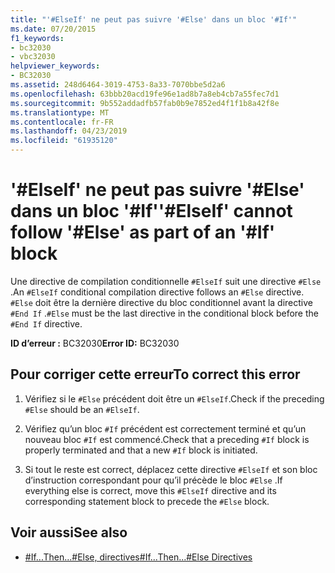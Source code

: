```yaml
---
title: "'#ElseIf' ne peut pas suivre '#Else' dans un bloc '#If'"
ms.date: 07/20/2015
f1_keywords:
- bc32030
- vbc32030
helpviewer_keywords:
- BC32030
ms.assetid: 248d6464-3019-4753-8a33-7070bbe5d2a6
ms.openlocfilehash: 63bbb20acd19fe96e1ad8b7a8eb4cb7a55fec7d1
ms.sourcegitcommit: 9b552addadfb57fab0b9e7852ed4f1f1b8a42f8e
ms.translationtype: MT
ms.contentlocale: fr-FR
ms.lasthandoff: 04/23/2019
ms.locfileid: "61935120"
---
```

# <a name="elseif-cannot-follow-else-as-part-of-an-if-block"></a><span data-ttu-id="abdf0-102">'#ElseIf' ne peut pas suivre '#Else' dans un bloc '#If'</span><span class="sxs-lookup"><span data-stu-id="abdf0-102">'#ElseIf' cannot follow '#Else' as part of an '#If' block</span></span>
<span data-ttu-id="abdf0-103">Une directive de compilation conditionnelle `#ElseIf` suit une directive `#Else` .</span><span class="sxs-lookup"><span data-stu-id="abdf0-103">An `#ElseIf` conditional compilation directive follows an `#Else` directive.</span></span> <span data-ttu-id="abdf0-104">`#Else` doit être la dernière directive du bloc conditionnel avant la directive `#End If` .</span><span class="sxs-lookup"><span data-stu-id="abdf0-104">`#Else` must be the last directive in the conditional block before the `#End If` directive.</span></span>  
  
 <span data-ttu-id="abdf0-105">**ID d’erreur :** BC32030</span><span class="sxs-lookup"><span data-stu-id="abdf0-105">**Error ID:** BC32030</span></span>  
  
## <a name="to-correct-this-error"></a><span data-ttu-id="abdf0-106">Pour corriger cette erreur</span><span class="sxs-lookup"><span data-stu-id="abdf0-106">To correct this error</span></span>  
  
1. <span data-ttu-id="abdf0-107">Vérifiez si le `#Else` précédent doit être un `#ElseIf`.</span><span class="sxs-lookup"><span data-stu-id="abdf0-107">Check if the preceding `#Else` should be an `#ElseIf`.</span></span>  
  
2. <span data-ttu-id="abdf0-108">Vérifiez qu’un bloc `#If` précédent est correctement terminé et qu’un nouveau bloc `#If` est commencé.</span><span class="sxs-lookup"><span data-stu-id="abdf0-108">Check that a preceding `#If` block is properly terminated and that a new `#If` block is initiated.</span></span>  
  
3. <span data-ttu-id="abdf0-109">Si tout le reste est correct, déplacez cette directive `#ElseIf` et son bloc d’instruction correspondant pour qu’il précède le bloc `#Else` .</span><span class="sxs-lookup"><span data-stu-id="abdf0-109">If everything else is correct, move this `#ElseIf` directive and its corresponding statement block to precede the `#Else` block.</span></span>  
  
## <a name="see-also"></a><span data-ttu-id="abdf0-110">Voir aussi</span><span class="sxs-lookup"><span data-stu-id="abdf0-110">See also</span></span>

- [<span data-ttu-id="abdf0-111">#If...Then...#Else, directives</span><span class="sxs-lookup"><span data-stu-id="abdf0-111">#If...Then...#Else Directives</span></span>](../../visual-basic/language-reference/directives/if-then-else-directives.md)
